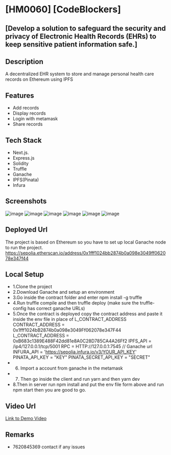 # [HM0060] [CodeBlockers]

## [Develop a solution to safeguard the security and privacy of Electronic Health Records (EHRs) to keep sensitive patient information safe.]

## Description
A decentralized EHR system to store and manage personal health care records on Ethereum using IPFS

## Features
- Add records
- Display records
- Login with metamask
- Share records

## Tech Stack
- Next.js.
- Express.js
- Solidity
- Truffle
- Ganache
- IPFS(Pinata)
- Infura

## Screenshots
![image](https://github.com/Vikrant-Khedkar/HM0060_EHR/assets/64966091/dee3c903-acd4-4971-9f3e-580d18c52bdf)
![image](https://github.com/Vikrant-Khedkar/HM0060_EHR/assets/64966091/6370fc62-e310-4c5d-ad2c-d9a2ba41c791)
![image](https://github.com/Vikrant-Khedkar/HM0060_EHR/assets/64966091/35ca5f5f-c245-42f0-8ba2-cb943cfc0636)
![image](https://github.com/Vikrant-Khedkar/HM0060_EHR/assets/64966091/38bbec33-14a5-451f-ab6e-d5f4bb4dcc8a)
![image](https://github.com/Vikrant-Khedkar/HM0060_EHR/assets/64966091/ac06bb51-2afe-409d-8245-b9c180048f71)
![image](https://github.com/Vikrant-Khedkar/HM0060_EHR/assets/64966091/5fc7708f-8ce1-4c0b-a1f2-b21042a755a6)



## Deployed Url
The project is based on Ethereum so you have to set up local Ganache node to run the project. 
https://sepolia.etherscan.io/address/0x1fff1024bb2874b0a098e3049ff062078e347f44
## Local Setup 
- 1.Clone the project 
- 2.Download Ganache and setup an environment
- 3.Go inside the contract folder and enter npm install -g truffle
- 4.Run truffle compile and then truffle deploy (make sure the truffle-config has correct ganache URLs)
- 5.Once the contract is deployed copy the contract address and paste it inside the env file in place of L_CONTRACT_ADDRESS
CONTRACT_ADDRESS = 0x1fff1024bB2874b0a098e3049Ff062078e347F44
L_CONTRACT_ADDRESS = 0xB683c1389E488F42dd81e8A0C28D785CA4A26Ff2
IPFS_API = /ip4/127.0.0.1/tcp/5001
RPC = HTTP://127.0.0.1:7545 // Ganache url
INFURA_API = 'https://sepolia.infura.io/v3/YOUR_API_KEY'
PINATA_API_KEY = "KEY"
PINATA_SECRET_API_KEY = "SECRET"
- 6. Import a account from ganache in the metamask
- 7. Then go inside the client and run yarn and then yarn dev
- 8.Then in server run npm install and put the env file form above and run npm start then you are good to go.

## Video Url
[Link to Demo Video](https://drive.google.com/file/d/1G5wTlxUuYusq-ePeL_1lQ_z6787SDEsx/view?usp=sharing)

## Remarks
- 7620845369 contact if any issues
